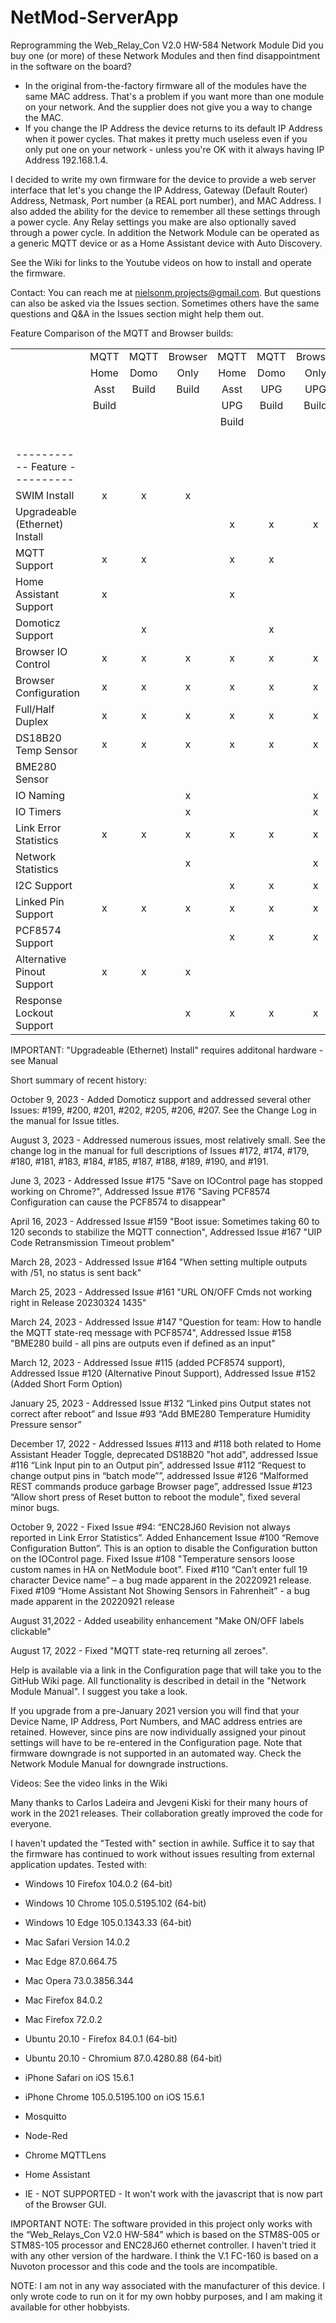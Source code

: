 # NetMod-ServerApp

Reprogramming the Web_Relay_Con V2.0 HW-584 Network Module
Did you buy one (or more) of these Network Modules and then find disappointment in the software on the board?
-	In the original from-the-factory firmware all of the modules have the same MAC address. That's a problem if you want more than one module on your network. And the supplier does not give you a way to change the MAC.
-	If you change the IP Address the device returns to its default IP Address when it power cycles. That makes it pretty much useless even if you only put one on your network - unless you're OK with it always having IP Address 192.168.1.4.

I decided to write my own firmware for the device to provide a web server interface that let's you change the IP Address, Gateway (Default Router) Address, Netmask, Port number (a REAL port number), and MAC Address. I also added the ability for the device to remember all these settings through a power cycle. Any Relay settings you make are also optionally saved through a power cycle. In addition the Network Module can be operated as a generic MQTT device or as a Home Assistant device with Auto Discovery.

See the Wiki for links to the Youtube videos on how to install and operate the firmware.

Contact: You can reach me at nielsonm.projects@gmail.com. But questions can also be asked via the Issues section. Sometimes others have the same questions and Q&A in the Issues section might help them out.

Feature Comparison of the MQTT and Browser builds:

|                              |       |       |         |       |       |         |        |        |
|:-----------------------------|:-----:|:-----:|:-------:|:-----:|:-----:|:-------:|:------:|:------:|
|                              | MQTT  | MQTT  | Browser | MQTT  | MQTT  | Browser |  MQTT  |  MQTT  |
|                              | Home  | Domo  |  Only   | Home  | Domo  |  Only   |  Home  |  Domo  |
|                              | Asst  | Build |  Build  | Asst  | UPG   |  UPG    |  Asst  | BME280 |
|                              | Build |       |         | UPG   | Build |  Build  | BME280 |  UPG   |
|                              |       |       |         | Build |       |         |  UPG   |  Build |
|                              |       |       |         |       |       |         |  Build |        |
|----------- Feature ----------|       |       |         |       |       |         |        |        |
|SWIM Install                  |   x   |   x   |    x    |       |       |         |        |        |
|Upgradeable (Ethernet) Install|       |       |         |   x   |   x   |    x    |   x    |   x    |
|MQTT Support                  |   x   |   x   |         |   x   |   x   |         |   x    |   x    |
|Home Assistant Support        |   x   |       |         |   x   |       |         |   x    |        |
|Domoticz Support              |       |   x   |         |       |   x   |         |        |   x    |
|Browser IO Control            |   x   |   x   |    x    |   x   |   x   |    x    |   x    |   x    |
|Browser Configuration         |   x   |   x   |    x    |   x   |   x   |    x    |   x    |   x    |
|Full/Half Duplex              |   x   |   x   |    x    |   x   |   x   |    x    |   x    |   x    |
|DS18B20 Temp Sensor           |   x   |   x   |    x    |   x   |   x   |    x    |        |        |
|BME280 Sensor                 |       |       |         |       |       |         |   x    |   x    |
|IO Naming                     |       |       |    x    |       |       |    x    |        |        |
|IO Timers                     |       |       |    x    |       |       |    x    |        |        |
|Link Error Statistics         |   x   |   x   |    x    |   x   |   x   |    x    |        |        |
|Network Statistics            |       |       |    x    |       |       |    x    |        |        |
|I2C Support                   |       |       |         |   x   |   x   |    x    |   x    |   x    |
|Linked Pin Support            |   x   |   x   |    x    |   x   |   x   |    x    |        |        |
|PCF8574 Support               |       |       |         |   x   |   x   |    x    |        |        |
|Alternative Pinout Support    |   x   |   x   |    x    |       |       |         |        |        |
|Response Lockout Support      |       |       |    x    |   x   |   x   |    x    |   x    |   x    |
IMPORTANT: "Upgradeable (Ethernet) Install" requires additonal hardware - see Manual

Short summary of recent history:

October 9, 2023 - Added Domoticz support and addressed several other Issues: #199, #200, #201, #202, #205, #206, #207. See the Change Log in the manual for Issue titles.

August 3, 2023 - Addressed numerous issues, most relatively small. See the change log in the manual for full descriptions of Issues #172, #174, #179, #180, #181, #183, #184, #185, #187, #188, #189, #190, and #191.

June 3, 2023 - Addressed Issue #175 "Save on IOControl page has stopped working on Chrome?", Addressed Issue #176 "Saving PCF8574 Configuration can cause the PCF8574 to disappear"

April 16, 2023 - Addressed Issue #159 "Boot issue: Sometimes taking 60 to 120 seconds to stabilize the MQTT connection", Addressed Issue #167 "UIP Code Retransmission Timeout problem"

March 28, 2023 - Addressed Issue #164 "When setting multiple outputs with /51, no status is sent back"

March 25, 2023 - Addressed Issue #161 "URL ON/OFF Cmds not working right in Release 20230324 1435"

March 24, 2023 - Addressed Issue #147 "Question for team: How to handle the MQTT state-req message with PCF8574", Addressed Issue #158 "BME280 build - all pins are outputs even if defined as an input"

March 12, 2023 - Addressed Issue #115 (added PCF8574 support), Addressed Issue #120 (Alternative Pinout Support), Addressed Issue #152 (Added Short Form Option)

January 25, 2023 - Addressed Issue #132 “Linked pins Output states not correct after reboot” and Issue #93 “Add BME280 Temperature Humidity Pressure sensor”

December 17, 2022 - Addressed Issues #113 and #118 both related to Home Assistant Header Toggle, deprecated DS18B20 "hot add", addressed Issue #116 “Link Input pin to an Output pin”, addressed Issue #112 “Request to change output pins in “batch mode””, addressed Issue #126 “Malformed REST commands produce garbage Browser page”, addressed Issue #123 “Allow short press of Reset button to reboot the module", fixed several minor bugs.

October 9, 2022 - Fixed Issue #94: “ENC28J60 Revision not always reported in Link Error Statistics”. Added Enhancement Issue #100 “Remove Configuration Button”. This is an option to disable the Configuration button on the IOControl page. Fixed Issue #108 "Temperature sensors loose custom names in HA on NetModule boot". Fixed #110 “Can’t enter full 19 character Device name” – a bug made apparent in the 20220921 release. Fixed #109 “Home Assistant Not Showing Sensors in Fahrenheit” -  a bug made apparent in the 20220921 release

August 31,2022 - Added useability enhancement "Make ON/OFF labels clickable"

August 17, 2022 - Fixed "MQTT state-req returning all zeroes".

Help is available via a link in the Configuration page that will take you to the GitHub Wiki page. All functionality is described in detail in the "Network Module Manual". I suggest you take a look.

If you upgrade from a pre-January 2021 version you will find that your Device Name, IP Address, Port Numbers, and MAC address entries are retained. However, since pins are now individually assigned your pinout settings will have to be re-entered in the Configuration page. Note that firmware downgrade is not supported in an automated way. Check the Network Module Manual for downgrade instructions.

Videos: See the video links in the Wiki

Many thanks to Carlos Ladeira and Jevgeni Kiski for their many hours of work in the 2021 releases. Their collaboration greatly improved the code for everyone.

I haven't updated the "Tested with" section in awhile. Suffice it to say that the firmware has continued to work without issues resulting from external application  updates.
Tested with:
- Windows 10 Firefox 104.0.2 (64-bit)
- Windows 10 Chrome 105.0.5195.102 (64-bit)
- Windows 10 Edge 105.0.1343.33 (64-bit)
- Mac Safari Version 14.0.2
- Mac Edge 87.0.664.75
- Mac Opera 73.0.3856.344
- Mac Firefox 84.0.2
- Mac Firefox 72.0.2
- Ubuntu 20.10 - Firefox 84.0.1 (64-bit)
- Ubuntu 20.10 - Chromium 87.0.4280.88 (64-bit)
- iPhone Safari on iOS 15.6.1
- iPhone Chrome 105.0.5195.100 on iOS 15.6.1
- Mosquitto
- Node-Red
- Chrome MQTTLens
- Home Assistant

- IE - NOT SUPPORTED - It won't work with the javascript that is now part of the Browser GUI.

IMPORTANT NOTE: The software provided in this project only works with the “Web_Relays_Con V2.0 HW-584” which is based on the STM8S-005 or STM8S-105 processor and ENC28J60 ethernet controller. I haven't tried it with any other version of the hardware. I think the V.1 FC-160 is based on a Nuvoton processor and this code and the tools are incompatible.

NOTE: I am not in any way associated with the manufacturer of this device. I only wrote code to run on it for my own hobby purposes, and I am making it available for other hobbyists.
